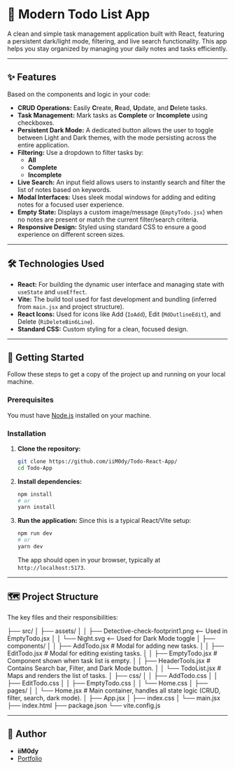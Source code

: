 # 📝 Modern Todo List App

A clean and simple task management application built with React, featuring a persistent dark/light mode, filtering, and live search functionality. This app helps you stay organized by managing your daily notes and tasks efficiently.

---

## ✨ Features

Based on the components and logic in your code:

* **CRUD Operations:** Easily **C**reate, **R**ead, **U**pdate, and **D**elete tasks.
* **Task Management:** Mark tasks as **Complete** or **Incomplete** using checkboxes.
* **Persistent Dark Mode:** A dedicated button allows the user to toggle between Light and Dark themes, with the mode persisting across the entire application.
* **Filtering:** Use a dropdown to filter tasks by:
    * **All**
    * **Complete**
    * **Incomplete**
* **Live Search:** An input field allows users to instantly search and filter the list of notes based on keywords.
* **Modal Interfaces:** Uses sleek modal windows for adding and editing notes for a focused user experience.
* **Empty State:** Displays a custom image/message (`EmptyTodo.jsx`) when no notes are present or match the current filter/search criteria.
* **Responsive Design:** Styled using standard CSS to ensure a good experience on different screen sizes.

---

## 🛠️ Technologies Used

* **React:** For building the dynamic user interface and managing state with `useState` and `useEffect`.
* **Vite:** The build tool used for fast development and bundling (inferred from `main.jsx` and project structure).
* **React Icons:** Used for icons like Add (`IoAdd`), Edit (`MdOutlineEdit`), and Delete (`RiDeleteBin6Line`).
* **Standard CSS:** Custom styling for a clean, focused design.

---

## 🚀 Getting Started

Follow these steps to get a copy of the project up and running on your local machine.

### Prerequisites

You must have [Node.js](https://nodejs.org/) installed on your machine.

### Installation

1.  **Clone the repository:**
    ```bash
    git clone https://github.com/iiM0dy/Todo-React-App/
    cd Todo-App
    ```

2.  **Install dependencies:**
    ```bash
    npm install
    # or
    yarn install
    ```

3.  **Run the application:**
    Since this is a typical React/Vite setup:
    ```bash
    npm run dev
    # or
    yarn dev
    ```
    The app should open in your browser, typically at `http://localhost:5173`.

---

## 🗺️ Project Structure

The key files and their responsibilities:

├── src/ │ ├── assets/ │ │ ├── Detective-check-footprint1.png <-- Used in EmptyTodo.jsx │ │ └── Night.svg <-- Used for Dark Mode toggle │ ├── components/ │ │ ├── AddTodo.jsx # Modal for adding new tasks. │ │ ├── EditTodo.jsx # Modal for editing existing tasks. │ │ ├── EmptyTodo.jsx # Component shown when task list is empty. │ │ ├── HeaderTools.jsx # Contains Search bar, Filter, and Dark Mode button. │ │ └── TodoList.jsx # Maps and renders the list of tasks. │ ├── css/ │ │ ├── AddTodo.css │ │ ├── EditTodo.css │ │ ├── EmptyTodo.css │ │ └── Home.css │ ├── pages/ │ │ └── Home.jsx # Main container, handles all state logic (CRUD, filter, search, dark mode). │ ├── App.jsx │ ├── index.css │ └── main.jsx ├── index.html ├── package.json └── vite.config.js

---

## 👤 Author

* **iiM0dy**
* [Portfolio](https://iim0dy.github.io/Portofolio-Project/)
